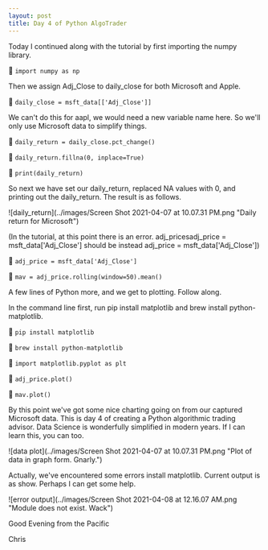```yaml
---
layout: post
title: Day 4 of Python AlgoTrader
---
```



Today I continued along with the tutorial by first importing the numpy library.


:snake: `import numpy as np`


Then we assign Adj_Close to daily_close for both Microsoft and Apple.


:snake: `daily_close = msft_data[['Adj_Close']]`


We can't do this for aapl, we would need a new variable name here. So we'll only use Microsoft data to simplify things.


:snake: `daily_return = daily_close.pct_change()`


:snake: `daily_return.fillna(0, inplace=True)`


:snake: `print(daily_return)`


So next we have set our daily_return, replaced NA values with 0, and printing out the daily_return. The result is as follows. 


![daily_return](../images/Screen Shot 2021-04-07 at 10.07.31 PM.png "Daily return for Microsoft")


(In the tutorial, at this point there is an error. adj_pricesadj_price = msft_data['Adj_Close'] should be instead adj_price = msft_data['Adj_Close'])


:snake: `adj_price = msft_data['Adj_Close']`


:snake: `mav = adj_price.rolling(window=50).mean()`


A few lines of Python more, and we get to plotting. Follow along.


In the command line first, run pip install matplotlib and brew install python-matplotlib.


:snake: `pip install matplotlib`


:snake: `brew install python-matplotlib`


:snake: `import matplotlib.pyplot as plt`


:snake: `adj_price.plot()`


:snake: `mav.plot()`


By this point we've got some nice charting going on from our captured Microsoft data. This is day 4 of creating a Python algorithmic trading advisor.
Data Science is wonderfully simplified in modern years. If I can learn this, you can too.

![data plot](../images/Screen Shot 2021-04-07 at 10.07.31 PM.png "Plot of data in graph form. Gnarly.")


Actually, we've encountered some errors install matplotlib. Current output is as show. Perhaps I can get some help.


![error output](../images/Screen Shot 2021-04-08 at 12.16.07 AM.png "Module does not exist. Wack")


Good Evening from the Pacific


Chris
